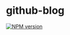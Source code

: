 # github-blog

[![NPM version][npm-image]][npm-url]

[npm-image]: https://img.shields.io/npm/v/github-blog.svg
[npm-url]: https://www.npmjs.com/package/github-blog
